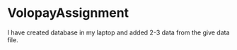 # VolopayAssignment
 I have created database in my laptop and added 2-3 data from the give data file.
